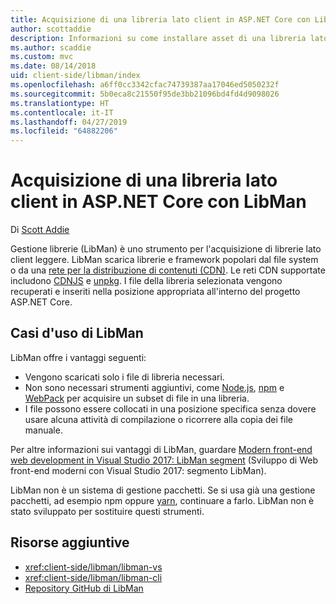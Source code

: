```yaml
---
title: Acquisizione di una libreria lato client in ASP.NET Core con LibMan
author: scottaddie
description: Informazioni su come installare asset di una libreria lato client in un progetto ASP.NET Core tramite Gestione librerie (LibMan).
ms.author: scaddie
ms.custom: mvc
ms.date: 08/14/2018
uid: client-side/libman/index
ms.openlocfilehash: a6ff0cc3342cfac74739387aa17046ed5050232f
ms.sourcegitcommit: 5b0eca8c21550f95de3bb21096bd4fd4d9098026
ms.translationtype: HT
ms.contentlocale: it-IT
ms.lasthandoff: 04/27/2019
ms.locfileid: "64882206"
---
```

# <a name="client-side-library-acquisition-in-aspnet-core-with-libman"></a>Acquisizione di una libreria lato client in ASP.NET Core con LibMan

Di [Scott Addie](https://twitter.com/Scott_Addie)

Gestione librerie (LibMan) è uno strumento per l'acquisizione di librerie lato client leggere. LibMan scarica librerie e framework popolari dal file system o da una [rete per la distribuzione di contenuti (CDN)](https://wikipedia.org/wiki/Content_delivery_network). Le reti CDN supportate includono [CDNJS](https://cdnjs.com/) e [unpkg](https://unpkg.com/#/). I file della libreria selezionata vengono recuperati e inseriti nella posizione appropriata all'interno del progetto ASP.NET Core.

## <a name="libman-use-cases"></a>Casi d'uso di LibMan

LibMan offre i vantaggi seguenti:

* Vengono scaricati solo i file di libreria necessari.
* Non sono necessari strumenti aggiuntivi, come [Node.js](https://nodejs.org), [npm](https://www.npmjs.com) e [WebPack](https://webpack.js.org) per acquisire un subset di file in una libreria.
* I file possono essere collocati in una posizione specifica senza dovere usare alcuna attività di compilazione o ricorrere alla copia dei file manuale.

Per altre informazioni sui vantaggi di LibMan, guardare [Modern front-end web development in Visual Studio 2017: LibMan segment](https://channel9.msdn.com/Events/Build/2017/B8073#time=43m34s) (Sviluppo di Web front-end moderni con Visual Studio 2017: segmento LibMan).

LibMan non è un sistema di gestione pacchetti. Se si usa già una gestione pacchetti, ad esempio npm oppure [yarn](https://yarnpkg.com), continuare a farlo. LibMan non è stato sviluppato per sostituire questi strumenti.

## <a name="additional-resources"></a>Risorse aggiuntive

* <xref:client-side/libman/libman-vs>
* <xref:client-side/libman/libman-cli>
* [Repository GitHub di LibMan](https://github.com/aspnet/LibraryManager)
